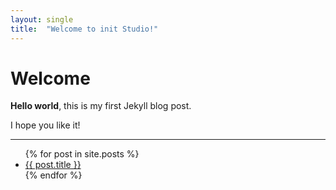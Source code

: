 ```yaml
---
layout: single
title:  "Welcome to init Studio!"
---
```


# Welcome

**Hello world**, this is my first Jekyll blog post.

I hope you like it!

---

<ul>
  {% for post in site.posts %}
    <li>
      <a href="{{ post.url }}">{{ post.title }}</a>
    </li>
  {% endfor %}
</ul>
